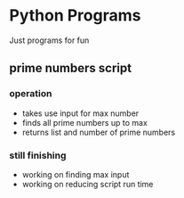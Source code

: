 # Python Programs
Just programs for fun

## prime numbers script
### operation
* takes use input for max number
* finds all prime numbers up to max
* returns list and number of prime numbers
### still finishing
* working on finding max input
* working on reducing script run time
